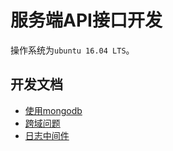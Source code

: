 # 服务端API接口开发
操作系统为`ubuntu 16.04 LTS`。

## 开发文档
  - [使用mongodb]('./docs/使用mongodb.md)
  - [跨域问题]('./docs/跨域问题.md)
  - [日志中间件](./docs/日志中间件.md)
